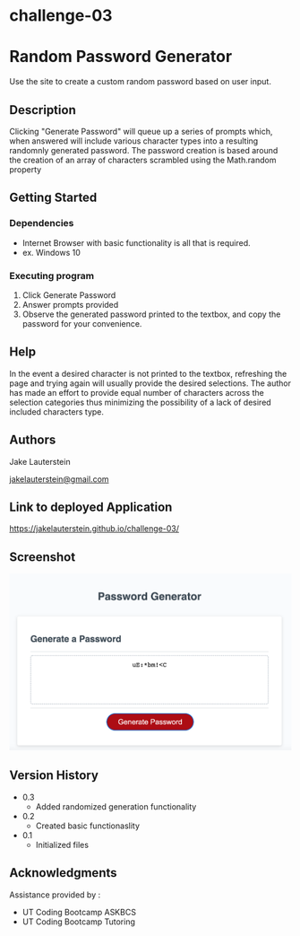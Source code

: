 # challenge-03

# Random Password Generator

Use the site to create a custom random password based on user input.

## Description

Clicking "Generate Password" will queue up a series of prompts which, when answered will include various character types into 
a resulting randomnly generated password. The password creation is based around the creation of an array of characters scrambled using the Math.random property

## Getting Started

### Dependencies

* Internet Browser with basic functionality is all that is required.
* ex. Windows 10

### Executing program

1. Click Generate Password
2. Answer prompts provided
3. Observe the generated password printed to the textbox, and copy the password for your convenience. 

## Help

In the event a desired character is not printed to the textbox, refreshing the page and trying again will 
usually provide the desired selections. The author has made an effort to provide equal number of characters across 
the selection categories thus minimizing the possibility of a lack of desired included characters type.

## Authors

Jake Lauterstein

jakelauterstein@gmail.com

## Link to deployed Application

https://jakelauterstein.github.io/challenge-03/

## Screenshot 

![full-site-screenshot](assets/password-screenshot.png)

## Version History
* 0.3 
    * Added randomized generation functionality
* 0.2
    * Created basic functionaslity
* 0.1
    * Initialized files



## Acknowledgments

Assistance provided by :

* UT Coding Bootcamp ASKBCS
* UT Coding Bootcamp Tutoring

